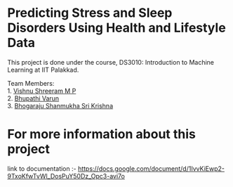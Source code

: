 # Predicting Stress and Sleep Disorders Using Health and Lifestyle Data
This project is done under the course, DS3010: Introduction to Machine Learning
at IIT Palakkad.

Team Members: <br>
    1. <a href="https://github.com/VISHNU-SHREERAM"> Vishnu Shreeram M P  </a> <br>
    2. <a href="https://github.com/cvbshcbad"> Bhupathi Varun </a> <br>
    3. <a href="https://github.com/wanderer3519"> Bhogaraju Shanmukha Sri Krishna </a> <br>

# For more information about this project
link to documentation :- https://docs.google.com/document/d/1IvvKiEwp2-9TxoKfwTvWl_DosPuY50Dz_Opc3-avi7o